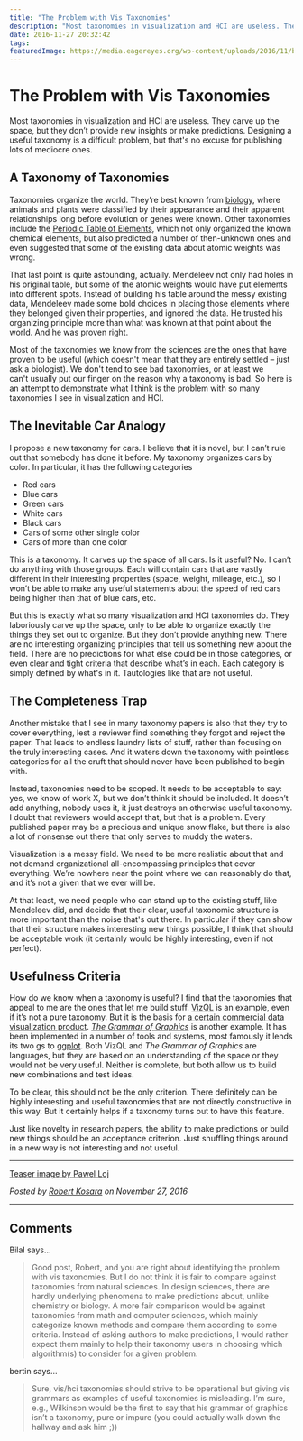 ```yaml
---
title: "The Problem with Vis Taxonomies"
description: "Most taxonomies in visualization and HCI are useless. They carve up the space, but they don’t provide new insights or make predictions. Designing a useful taxonomy is a difficult problem, but that's no excuse for publishing lots of mediocre ones."
date: 2016-11-27 20:32:42
tags: 
featuredImage: https://media.eagereyes.org/wp-content/uploads/2016/11/bugs.jpg
---
```


# The Problem with Vis Taxonomies

Most taxonomies in visualization and HCI are useless. They carve up the space, but they don’t provide new insights or make predictions. Designing a useful taxonomy is a difficult problem, but that's no excuse for publishing lots of mediocre ones.

## A Taxonomy of Taxonomies

Taxonomies organize the world. They’re best known from <a href="https://en.wikipedia.org/wiki/Taxonomy_(biology)">biology</a>, where animals and plants were classified by their appearance and their apparent relationships long before evolution or genes were known. Other taxonomies include the <a href="https://en.wikipedia.org/wiki/Periodic_table">Periodic Table of Elements</a>, which not only organized the known chemical elements, but also predicted a number of then-unknown ones and even suggested that some of the existing data about atomic weights was wrong.

That last point is quite astounding, actually. Mendeleev not only had holes in his original table, but some of the atomic weights would have put elements into different spots. Instead of building his table around the messy existing data, Mendeleev made some bold choices in placing those elements where they belonged given their properties, and ignored the data. He trusted his organizing principle more than what was known at that point about the world. And he was proven right.

Most of the taxonomies we know from the sciences are the ones that have proven to be useful (which doesn't mean that they are entirely settled – just ask a biologist). We don't tend to see bad taxonomies, or at least we can't usually put our finger on the reason why a taxonomy is bad. So here is an attempt to demonstrate what I think is the problem with so many taxonomies I see in visualization and HCI.

## The Inevitable Car Analogy

I propose a new taxonomy for cars. I believe that it is novel, but I can’t rule out that somebody has done it before. My taxonomy organizes cars by color. In particular, it has the following categories

<ul>
    <li>Red cars</li>
    <li>Blue cars</li>
    <li>Green cars</li>
    <li>White cars</li>
    <li>Black cars</li>
    <li>Cars of some other single color</li>
    <li>Cars of more than one color</li>
</ul>

This is a taxonomy. It carves up the space of all cars. Is it useful? No. I can’t do anything with those groups. Each will contain cars that are vastly different in their interesting properties (space, weight, mileage, etc.), so I won’t be able to make any useful statements about the speed of red cars being higher than that of blue cars, etc.

But this is exactly what so many visualization and HCI taxonomies do. They laboriously carve up the space, only to be able to organize exactly the things they set out to organize. But they don’t provide anything new. There are no interesting organizing principles that tell us something new about the field. There are no predictions for what else could be in those categories, or even clear and tight criteria that describe what’s in each. Each category is simply defined by what's in it. Tautologies like that are not useful.

## The Completeness Trap

Another mistake that I see in many taxonomy papers is also that they try to cover everything, lest a reviewer find something they forgot and reject the paper. That leads to endless laundry lists of stuff, rather than focusing on the truly interesting cases. And it waters down the taxonomy with pointless categories for all the cruft that should never have been published to begin with.

Instead, taxonomies need to be scoped. It needs to be acceptable to say: yes, we know of work X, but we don’t think it should be included. It doesn’t add anything, nobody uses it, it just destroys an otherwise useful taxonomy. I doubt that reviewers would accept that, but that is a problem. Every published paper may be a precious and unique snow flake, but there is also a lot of nonsense out there that only serves to muddy the waters.

Visualization is a messy field. We need to be more realistic about that and not demand organizational all-encompassing principles that cover everything. We’re nowhere near the point where we can reasonably do that, and it’s not a given that we ever will be.

At that least, we need people who can stand up to the existing stuff, like Mendeleev did, and decide that their clear, useful taxonomic structure is more important than the noise that's out there. In particular if they can show that their structure makes interesting new things possible, I think that should be acceptable work (it certainly would be highly interesting, even if not perfect).

## Usefulness Criteria

How do we know when a taxonomy is useful? I find that the taxonomies that appeal to me are the ones that let me build stuff. <a href="http://graphics.stanford.edu/papers/polaris_extended/">VizQL</a> is an example, even if it’s not a pure taxonomy. But it is the basis for <a href="https://tableau.com">a certain commercial data visualization product</a>. <a href="https://www.cs.uic.edu/~wilkinson/TheGrammarOfGraphics/GOG.html"><em>The Grammar of Graphics</em></a> is another example. It has been implemented in a number of tools and systems, most famously it lends its two gs to <a href="http://ggplot2.org">ggplot</a>. Both VizQL and <em>The Grammar of Graphics</em> are languages, but they are based on an understanding of the space or they would not be very useful. Neither is complete, but both allow us to build new combinations and test ideas.

To be clear, this should not be the only criterion. There definitely can be highly interesting and useful taxonomies that are not directly constructive in this way. But it certainly helps if a taxonomy turns out to have this feature.

Just like novelty in research papers, the ability to make predictions or build new things should be an acceptance criterion. Just shuffling things around in a new way is not interesting and not useful.

<hr />

<a href="https://www.flickr.com/photos/limaoscarjuliet/2131512327/">Teaser image by Pawel Loj</a>


_Posted by <a href="/about">Robert Kosara</a> on November 27, 2016_


<aside class="comments">

---
## Comments

Bilal says…
>	Good post, Robert, and you are right about identifying the problem with vis taxonomies.
>	But I do not think it is fair to compare against taxonomies from natural sciences. In design sciences, there are hardly underlying phenomena to make predictions about, unlike chemistry or biology. A more fair comparison would be against taxonomies from math and computer sciences, which mainly categorize known methods and compare them according to some criteria.
>	Instead of asking authors to make predictions, I would rather expect them mainly to help their taxonomy users in choosing which algorithm(s) to consider for a given problem.

bertin says…
>	Sure, vis/hci taxonomies should strive to be operational but giving vis grammars as examples of useful taxonomies is misleading.  I’m sure, e.g., Wilkinson would be the first to say that his grammar of graphics isn’t a taxonomy, pure or impure (you could actually walk down the hallway and ask him ;))

</aside>

